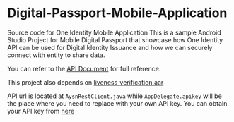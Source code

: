 # Digital-Passport-Mobile-Application
Source code for One Identity Mobile Application
This is a sample Android Studio Project for Mobile Digital Passport that showcase how One Identity API can be used for Digital Identity Issuance and how we can securely connect with entity to share data.

You can refer to the [API Document](https://doc.1id.ai/) for full reference.

This project also depends on [liveness_verification.aar](https://github.com/OneIdentityAI/Liveness-Verification-SDK)

API url is located at `AysnRestClient.java` while `AppDelegate.apikey` will be the place where you need to replace with your own API key. You can obtain your API key from [here](https://dev.1id.ai/)
